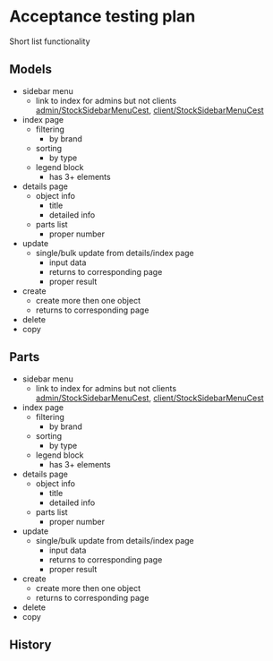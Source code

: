# Acceptance testing plan

Short list functionality

## Models

- sidebar menu
    - link to index for admins but not clients [admin/StockSidebarMenuCest], [client/StockSidebarMenuCest]
- index page
    - filtering
        - by brand
    - sorting
        - by type
    - legend block
        - has 3+ elements
- details page
    - object info
        - title
        - detailed info
    - parts list
        - proper number
- update
    - single/bulk update from details/index page
        - input data
        - returns to corresponding page
        - proper result
- create
    - create more then one object
    - returns to corresponding page
- delete
- copy

## Parts

- sidebar menu
    - link to index for admins but not clients [admin/StockSidebarMenuCest], [client/StockSidebarMenuCest]
- index page
    - filtering
        - by brand
    - sorting
        - by type
    - legend block
        - has 3+ elements
- details page
    - object info
        - title
        - detailed info
    - parts list
        - proper number
- update
    - single/bulk update from details/index page
        - input data
        - returns to corresponding page
        - proper result
- create
    - create more then one object
    - returns to corresponding page
- delete
- copy

## History

[admin/StockSidebarMenuCest]:       acceptance/admin/StockSidebarMenuCest.php
[client/StockSidebarMenuCest]:      acceptance/client/StockSidebarMenuCest.php
